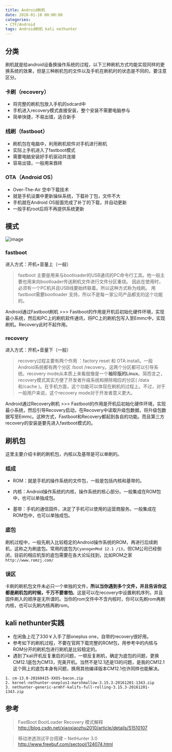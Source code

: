 ```yaml
---
title: Android刷机
date: 2018-01-10 00:00:00
categories:
- CTF/Android
tags: Android刷机 kali nethunter
---
```


## 分类

刷机就是给android设备换操作系统的过程，以下三种刷机方式均能实现同样的更换系统的效果，但是三种刷机包的文件以及手机在刷机时的状态是不同的，要注意区分。

### 卡刷（recovery）

- 将完整的刷机包放入手机的sdcard中
- 手机进入recovery模式直接安装，整个安装不需要电脑参与
- 简单快捷，不易出错，适合新手

### 线刷（fastboot）

- 刷机包在电脑中，利用刷机软件对手机进行刷机
- 实际上手机进入了fastboot模式
- 需要电脑安装好手机驱动并连接
- 容易出错，一般用来救砖

### OTA（Android OS）

- Over-The-Air 空中下载技术
- 就是手机设置中更新操纵系统，下载补丁包，文件不大
- 手机就在Android OS层面完成了补丁的下载，并自动更新
- 一般手机root后将不再提供系统更新

## 模式

![image](http://images.cnitblog.com/blog2015/268182/201503/220742469229678.png)

### fastboot

进入方式：开机+音量上（一般）

>fastboot 主要是用来与bootloader的USB通讯的PC命令行工具。他一般主要也用来向bootloader传送刷机文件进行文件分区重烧。 因此在使用时，必须有一个PC机并且USB线要始终联着。所以这种方式称为线刷。 用fastboot需要bootloader 支持，所以不是每一家公司产品都支的这个功能的。

Android通过Fastboot刷机 >>> Fastboot的作用是开机后初始化硬件环境，实现最小系统，然后和PC上的刷机软件通讯，将PC上的刷机包写入至Emmc中，实现刷机。Recovery此时不起作用。

### recovery

进入方式：开机+音量下（一般）

> recovery过程主要有两个作用 ：factory reset 和 OTA install。一般Android系统都有两个分区 /boot /recovery。这两个分区都可以引导系统。recovery mode从本质上来看就像是一个**袖珍版的Linux**。简而言之，recovery模式其实方便了开发者升级系统和擦除相应的分区( /data和/cache )。在手机方面，这个功能可以体现在刷机的过程上。不过，对于一般用户来说，这个recovery mode对于开发者意义更大。

Android通过Recovery刷机 >>> Fastboot的作用是开机后初始化硬件环境，实现最小系统，然后引导Recovery启动，在Recovery中读取升级包数据，将升级包数据写至Emmc。这种方式，Fastboot和Recovery都起到各自的功能。而且第三方recovery的安装是要先进入fastboot模式的。

## 刷机包

这里主要介绍卡刷的刷机包，内核以及基带是可以单刷的。

### 组成
- ROM：就是手机的操作系统的文件包，一般是包括内核和基带的。

- 内核：Android操作系统的内核，操作系统的核心部分。一般集成在ROM包中，也可以单独成包。

- 基带：手机的通信固件，决定了手机可以使用的运营商服务。一般集成在ROM包中，也可以单独成包。


### 底包

刷机过程中，一般先刷入比较稳定的Android操作系统的ROM，再进行后续刷机，这称之为刷底包。常用的底包为`CyanogenMod 12.1 /13`，但CM公司已经倒闭，目前的相应机型的底包需要在各大论坛找到，比如ROM之家`http://www.romzj.com/`

### 误区

卡刷的刷机包文件未必只一个单独的文件，**所以当你遇到多个文件，并且告诉你这都是刷机包的时候，千万不要害怕**。这是可以在recovery中设置刷机序列，并且固件刷入的顺序是无所谓的。当你的rom文件中不含内核时，你可以先刷rom再刷内核，也可以先刷内核再刷rom。

## kali nethunter实践

- 在闲鱼上花了330￥入手了部oneplus one，自带的recovery很好用。
- 参考如下的刷机过程，不要在官网下载完整的ROM包，用参考中的内核与ROM分开的刷机包进行刷机是比较稳定的。
- 遇到了kali开机反复重启的问题，一顿反复刷机，确定为底包的问题，更换CM12.1底包为CM13，完美开机。当然不是12.1还是13的问题，是我的CM12.1这个网上的底包本身有问题，换用其他编译版本CM12.1也许同样也能解决。

```
1. cm-13.0-20160415-XXOS-bacon.zip  
2. kernel-nethunter-oneplus1-marshmallow-3.15.3-20161201-1343.zip 
3. nethunter-generic-armhf-kalifs-full-rolling-3.15.3-20161201-1343.zip
 ```

## 参考

> FastBoot BootLoader Recovery 模式解释  
> http://blog.csdn.net/xiaoxiaozhu2010/article/details/51510107

> 移动渗透测试平台搭建 – NetHunter 3.0   
> http://www.freebuf.com/sectool/124074.html